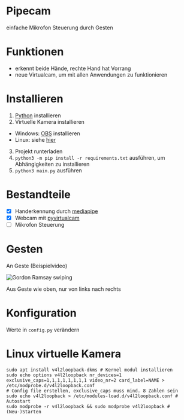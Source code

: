 # Pipecam
einfache Mikrofon Steuerung durch Gesten 

# Funktionen
- erkennt beide Hände, rechte Hand hat Vorrang
- neue Virtualcam, um mit allen Anwendungen zu funktionieren

# Installieren
1. [Python](https://www.python.org/downloads/) installieren
2. Virtuelle Kamera installieren
- Windows: [OBS](https://obsproject.com/download) installieren
- Linux: siehe [hier](#linux-virtuelle-kamera)
3. Projekt runterladen
4. `python3 -m pip install -r requirements.txt` ausführen, um Abhängigkeiten zu installieren
5. `python3 main.py` ausführen

# Bestandteile
- [x] Handerkennung durch [mediapipe](https://mediapipe.dev)
- [x] Webcam mit [pyvirtualcam](https://github.com/letmaik/pyvirtualcam)
- [ ] Mikrofon Steuerung

# Gesten
An Geste (Beispielvideo)

![Gordon Ramsay swiping](https://c.tenor.com/XsEnfr0dKp4AAAAC/gordon-ramsey-swipe.gif)

Aus Geste
wie oben, nur von links nach rechts

# Konfiguration
Werte in `config.py` verändern

# Linux virtuelle Kamera
```
sudo apt install v4l2loopback-dkms # Kernel modul installieren
sudo echo options v4l2loopback nr_devices=1 exclusive_caps=1,1,1,1,1,1,1,1 video_nr=2 card_label=NAME > /etc/modprobe.d/v4l2loopback.conf 
# Config file erstellen, exclusive_caps muss mind. 8 Zahlen sein
sudo echo v4l2loopback > /etc/modules-load.d/v4l2loopback.conf # Autostart
sudo modprobe -r v4l2loopback && sudo modprobe v4l2loopback # (Neu-)Starten
```
